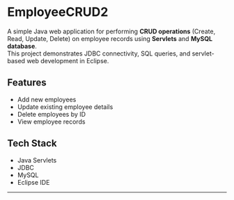 # EmployeeCRUD2

A simple Java web application for performing **CRUD operations** (Create, Read, Update, Delete) on employee records using **Servlets** and **MySQL database**.  
This project demonstrates JDBC connectivity, SQL queries, and servlet-based web development in Eclipse.

## Features
- Add new employees  
- Update existing employee details  
- Delete employees by ID  
- View employee records  

## Tech Stack
- Java Servlets  
- JDBC  
- MySQL  
- Eclipse IDE  

---
